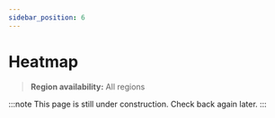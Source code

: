 ```yaml
---
sidebar_position: 6
---
```


# Heatmap

> **Region availability:** All regions

:::note
This page is still under construction. Check back again later.
:::

